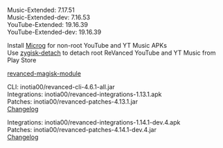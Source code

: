 Music-Extended: 7.17.51  
Music-Extended-dev: 7.16.53  
YouTube-Extended: 19.16.39  
YouTube-Extended-dev: 19.16.39  

Install [Microg](https://github.com/ReVanced/GmsCore/releases) for non-root YouTube and YT Music APKs  
Use [zygisk-detach](https://github.com/j-hc/zygisk-detach) to detach root ReVanced YouTube and YT Music from Play Store  

[revanced-magisk-module](https://github.com/j-hc/revanced-magisk-module)
  
CLI: inotia00/revanced-cli-4.6.1-all.jar  
Integrations: inotia00/revanced-integrations-1.13.1.apk  
Patches: inotia00/revanced-patches-4.13.1.jar  
[Changelog](https://github.com/inotia00/revanced-patches/releases/tag/v4.13.1)

Integrations: inotia00/revanced-integrations-1.14.1-dev.4.apk  
Patches: inotia00/revanced-patches-4.14.1-dev.4.jar  
[Changelog](https://github.com/inotia00/revanced-patches/releases/tag/v4.14.1-dev.4)  
